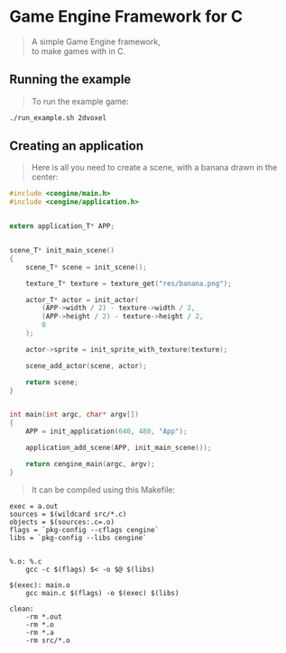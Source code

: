 # Game Engine Framework for C
> A simple Game Engine framework,  
> to make games with in C.

## Running the example
> To run the example game:
```bash
./run_example.sh 2dvoxel
```

## Creating an application
> Here is all you need to create a scene, with a banana drawn in the center:
```C
#include <cengine/main.h>
#include <cengine/application.h>


extern application_T* APP;


scene_T* init_main_scene()
{
    scene_T* scene = init_scene();

    texture_T* texture = texture_get("res/banana.png");

    actor_T* actor = init_actor(
        (APP->width / 2) - texture->width / 2,
        (APP->height / 2) - texture->height / 2,
        0
    );

    actor->sprite = init_sprite_with_texture(texture);

    scene_add_actor(scene, actor);

    return scene;
}


int main(int argc, char* argv[])
{
    APP = init_application(640, 480, "App"); 

    application_add_scene(APP, init_main_scene());

    return cengine_main(argc, argv);
}
```
> It can be compiled using this Makefile:
```make
exec = a.out
sources = $(wildcard src/*.c)
objects = $(sources:.c=.o)
flags = `pkg-config --cflags cengine`
libs = `pkg-config --libs cengine`


%.o: %.c
	gcc -c $(flags) $< -o $@ $(libs)

$(exec): main.o
	gcc main.c $(flags) -o $(exec) $(libs)

clean:
	-rm *.out
	-rm *.o
	-rm *.a
	-rm src/*.o
```

